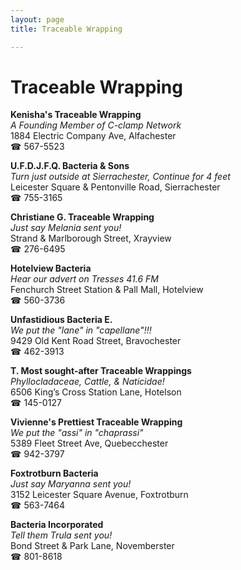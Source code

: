 ```yaml
---
layout: page 
title: Traceable Wrapping

---
```



# Traceable Wrapping


 **Kenisha's Traceable Wrapping**  
_A Founding Member of C-clamp Network_  
1884 Electric Company Ave, Alfachester  
☎ 567-5523

**U.F.D.J.F.Q. Bacteria & Sons**  
_Turn just outside at Sierrachester, Continue for 4 feet_  
Leicester Square & Pentonville Road, Sierrachester  
☎ 755-3165

**Christiane G. Traceable Wrapping**  
_Just say Melania sent you!_  
Strand & Marlborough Street, Xrayview  
☎ 276-6495

**Hotelview Bacteria**  
_Hear our advert on Tresses 41.6 FM_  
Fenchurch Street Station & Pall Mall, Hotelview  
☎ 560-3736

**Unfastidious Bacteria E.**  
_We put the "lane" in "capellane"!!!_  
9429 Old Kent Road Street, Bravochester  
☎ 462-3913

**T. Most sought-after Traceable Wrappings**  
_Phyllocladaceae, Cattle, & Naticidae!_  
6506 King’s Cross Station Lane, Hotelson  
☎ 145-0127

**Vivienne's Prettiest Traceable Wrapping**  
_We put the "assi" in "chaprassi"_  
5389 Fleet Street Ave, Quebecchester  
☎ 942-3797

**Foxtrotburn Bacteria**  
_Just say Maryanna sent you!_  
3152 Leicester Square Avenue, Foxtrotburn  
☎ 563-7464

**Bacteria Incorporated**  
_Tell them Trula sent you!_  
Bond Street & Park Lane, Novemberster  
☎ 801-8618

